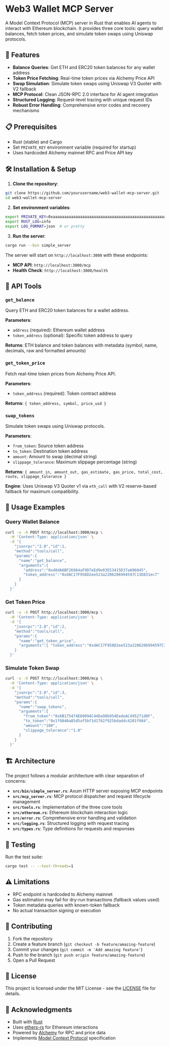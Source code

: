 # Web3 Wallet MCP Server

A Model Context Protocol (MCP) server in Rust that enables AI agents to interact with Ethereum blockchain. It provides three core tools: query wallet balances, fetch token prices, and simulate token swaps using Uniswap protocols.

## 🚀 Features

- **Balance Queries**: Get ETH and ERC20 token balances for any wallet address
- **Token Price Fetching**: Real-time token prices via Alchemy Price API
- **Swap Simulation**: Simulate token swaps using Uniswap V3 Quoter with V2 fallback
- **MCP Protocol**: Clean JSON-RPC 2.0 interface for AI agent integration
- **Structured Logging**: Request-level tracing with unique request IDs
- **Robust Error Handling**: Comprehensive error codes and recovery mechanisms

## 📋 Prerequisites

- Rust (stable) and Cargo
- Set `PRIVATE_KEY` environment variable (required for startup)
- Uses hardcoded Alchemy mainnet RPC and Price API key

## 🛠️ Installation & Setup

1. **Clone the repository**:
```bash
git clone https://github.com/yourusername/web3-wallet-mcp-server.git
cd web3-wallet-mcp-server
```

2. **Set environment variables**:
```bash
export PRIVATE_KEY=0xaaaaaaaaaaaaaaaaaaaaaaaaaaaaaaaaaaaaaaaaaaaaaaaaaaaaaaaaaaaaaaaa
export RUST_LOG=info
export LOG_FORMAT=json  # or pretty
```

3. **Run the server**:
```bash
cargo run --bin simple_server
```

The server will start on `http://localhost:3000` with these endpoints:
- **MCP API**: `http://localhost:3000/mcp`
- **Health Check**: `http://localhost:3000/health`

## 🔧 API Tools

### `get_balance`
Query ETH and ERC20 token balances for a wallet address.

**Parameters**:
- `address` (required): Ethereum wallet address
- `token_address` (optional): Specific token address to query

**Returns**: ETH balance and token balances with metadata (symbol, name, decimals, raw and formatted amounts)

### `get_token_price`
Fetch real-time token prices from Alchemy Price API.

**Parameters**:
- `token_address` (required): Token contract address

**Returns**: `{ token_address, symbol, price_usd }`

### `swap_tokens`
Simulate token swaps using Uniswap protocols.

**Parameters**:
- `from_token`: Source token address
- `to_token`: Destination token address  
- `amount`: Amount to swap (decimal string)
- `slippage_tolerance`: Maximum slippage percentage (string)

**Returns**: `{ amount_in, amount_out, gas_estimate, gas_price, total_cost, route, slippage_tolerance }`

**Engine**: Uses Uniswap V3 Quoter v1 via `eth_call` with V2 reserve-based fallback for maximum compatibility.

## 📖 Usage Examples

### Query Wallet Balance
```bash
curl -s -X POST http://localhost:3000/mcp \
  -H 'Content-Type: application/json' \
  -d '{
    "jsonrpc":"2.0","id":1,
    "method":"tools/call",
    "params":{
      "name":"get_balance",
      "arguments":{
        "address":"0xd8dA6BF26964aF9D7eEd9e03E53415D37aA96045",
        "token_address":"0xdAC17F958D2ee523a2206206994597C13D831ec7"
      }
    }
  }'
```

### Get Token Price
```bash
curl -s -X POST http://localhost:3000/mcp \
  -H 'Content-Type: application/json' \
  -d '{
    "jsonrpc":"2.0","id":2,
    "method":"tools/call",
    "params":{
      "name":"get_token_price",
      "arguments":{ "token_address":"0xdAC17F958D2ee523a2206206994597C13D831ec7" }
    }
  }'
```

### Simulate Token Swap
```bash
curl -s -X POST http://localhost:3000/mcp \
  -H 'Content-Type: application/json' \
  -d '{
    "jsonrpc":"2.0","id":3,
    "method":"tools/call",
    "params":{
      "name":"swap_tokens",
      "arguments":{
        "from_token":"0x6B175474E89094C44Da98b954EedeAC495271d0F",
        "to_token":"0x1f9840a85d5af5bf1d1762f925bdaddc4201f984",
        "amount":"100",
        "slippage_tolerance":"1.0"
      }
    }
  }'
```

## 🏗️ Architecture

The project follows a modular architecture with clear separation of concerns:

- **`src/bin/simple_server.rs`**: Axum HTTP server exposing MCP endpoints
- **`src/mcp_server.rs`**: MCP protocol dispatcher and request lifecycle management
- **`src/tools.rs`**: Implementation of the three core tools
- **`src/ethereum.rs`**: Ethereum blockchain interaction logic
- **`src/error.rs`**: Comprehensive error handling and validation
- **`src/logging.rs`**: Structured logging with request tracing
- **`src/types.rs`**: Type definitions for requests and responses

## 🧪 Testing

Run the test suite:
```bash
cargo test -- --test-threads=1
```

## ⚠️ Limitations

- RPC endpoint is hardcoded to Alchemy mainnet
- Gas estimation may fail for dry-run transactions (fallback values used)
- Token metadata queries with known-token fallback
- No actual transaction signing or execution

## 🤝 Contributing

1. Fork the repository
2. Create a feature branch (`git checkout -b feature/amazing-feature`)
3. Commit your changes (`git commit -m 'Add amazing feature'`)
4. Push to the branch (`git push origin feature/amazing-feature`)
5. Open a Pull Request

## 📄 License

This project is licensed under the MIT License - see the [LICENSE](LICENSE) file for details.

## 🙏 Acknowledgments

- Built with [Rust](https://www.rust-lang.org/)
- Uses [ethers-rs](https://github.com/gakonst/ethers-rs) for Ethereum interactions
- Powered by [Alchemy](https://www.alchemy.com/) for RPC and price data
- Implements [Model Context Protocol](https://modelcontextprotocol.io/) specification
